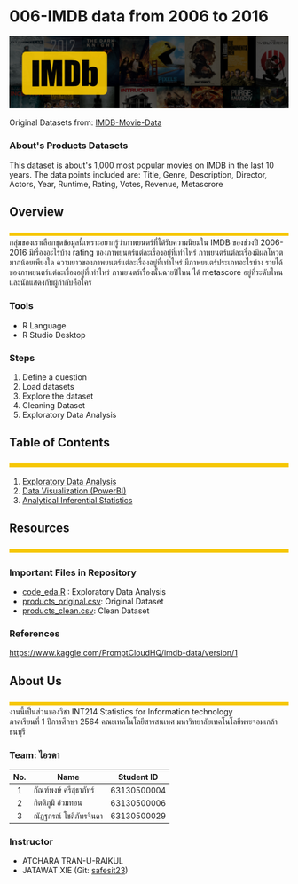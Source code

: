 # 006-IMDB data from 2006 to 2016

![image](./images/imdb.png)

Original Datasets from: [IMDB-Movie-Data](./IMDB-Movie-Data.csv)

### About's Products Datasets

This dataset is about's 1,000 most popular movies on IMDB in the last 10 years. The data points included are: Title, Genre, Description, Director, Actors, Year, Runtime, Rating, Votes, Revenue, Metascrore

## Overview
![image](/images/bar.png)
กลุ่มของเราเลือกชุดข้อมูลนี้เพราะอยากรู้ว่าภาพยนตร์ที่ได้รับความนิยมใน IMDB ของช่วงปี 2006-2016 มีเรื่องอะไรบ้าง rating ของภาพยนตร์แต่ละเรื่องอยู่ที่เท่าไหร่ ภาพยนตร์แต่ละเรื่องมีผลโหวตมากน้อยเพียงใด ความยาวของภาพยนตร์แต่ละเรื่องอยู่ที่เท่าไหร่ มีภาพยนตร์ประเภทอะไรบ้าง รายได้ของภาพยนตร์แต่ละเรื่องอยู่ที่เท่าไหร่ ภาพยนตร์เรื่องนั้นฉายปีไหน ได้ metascore อยู่ที่ระดับไหน และนักแสดงกับผู้กำกับคือใคร

### Tools

- R Language
- R Studio Desktop

### Steps

1. Define a question <br/>
2. Load datasets <br/>
3. Explore the dataset <br/>
4. Cleaning Dataset <br/>
5. Exploratory Data Analysis

## Table of Contents
![image](/images/bar.png)
1. [Exploratory Data Analysis](./IMDB-Movie-Data.md)
2. [Data Visualization (PowerBI)](https://app.powerbi.com/view?r=eyJrIjoiMDIxOGY5MmUtY2Y2NC00N2YzLTk4OTktYWNhZjYxM2U5ZDc1IiwidCI6IjZmNDQzMmRjLTIwZDItNDQxZC1iMWRiLWFjMzM4MGJhNjMzZCIsImMiOjEwfQ%3D%3D)
3. [Analytical Inferential Statistics](./Hypothesis-Testing.md)

## Resources
![image](/images/bar.png)
### Important Files in Repository

- [code_eda.R](./code_eda.R) : Exploratory Data Analysis
- [products_original.csv](./products_original.csv): Original Dataset
- [products_clean.csv](./products_original.csv): Clean Dataset

### References

https://www.kaggle.com/PromptCloudHQ/imdb-data/version/1

## About Us
![image](/images/bar.png)
งานนี้เป็นส่วนของวิชา INT214 Statistics for Information technology <br/> ภาคเรียนที่ 1 ปีการศึกษา 2564 คณะเทคโนโลยีสารสนเทศ มหาวิทยาลัยเทคโนโลยีพระจอมเกล้าธนบุรี

### Team: ไอรดา


|No.| Name                   | Student ID     |
|:-:| ---------------------- | -------------- |
| 1 | กัณฑ์พงษ์ ศรีสุธาภัทร์      | 63130500004    |
| 2 | กิตติภูมิ อ่วมทอน          | 63130500006    |
| 3 | ณัฏฐกรณ์ โชติภัทรจินดา    | 63130500029    |

### Instructor
- ATCHARA TRAN-U-RAIKUL
- JATAWAT XIE (Git: [safesit23](https://github.com/safesit23))



